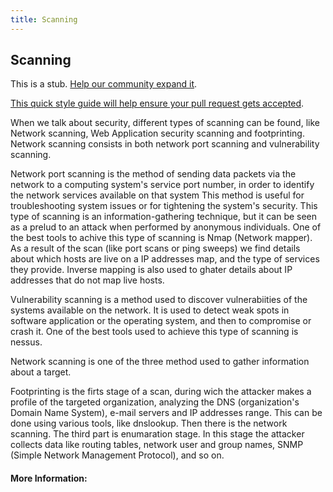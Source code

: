 ```yaml
---
title: Scanning
---
```

## Scanning

This is a stub. <a href='https://github.com/freecodecamp/guides/tree/master/src/pages/security/scanning/index.md' target='_blank' rel='nofollow'>Help our community expand it</a>.

<a href='https://github.com/freecodecamp/guides/blob/master/README.md' target='_blank' rel='nofollow'>This quick style guide will help ensure your pull request gets accepted</a>.

<!-- The article goes here, in GitHub-flavored Markdown. Feel free to add YouTube videos, images, and CodePen/JSBin embeds  -->

When we talk about security, different types of scanning can be found, like Network scanning, Web Application security scanning and footprinting.
Network scanning consists in both network port scanning and vulnerability scanning.

Network port scanning is the method of sending data packets via the network to a computing system's service port number, in order to identify the network services available on that system
This method is useful for troubleshooting system issues or for tightening the system's security.
This type of scanning is an information-gathering technique, but it can be seen as a prelud to an attack when performed by anonymous individuals.
One of the best tools to achive this type of scanning is Nmap (Network mapper).
As a result of the scan (like port scans or ping sweeps) we find details about which hosts are live on a IP addresses map, and the type of services they provide.
Inverse mapping is also used to ghater details about IP addresses that do not map live hosts.

Vulnerability scanning is a method used to discover vulnerabiities of the systems available on the network.
It is used to detect weak spots in software application or the operating system, and then to compromise or crash it.
One of the best tools used to achieve this type of scanning is nessus.

Network scanning is one of the three method used to gather information about a target.

Footprinting is the firts stage of a scan, during wich the attacker makes a profile of the targeted organization, analyzing the DNS (organization's Domain Name System), e-mail servers and IP addresses range.
This can be done using various tools, like dnslookup.
Then there is the network scanning.
The third part is enumaration stage. In this stage the attacker collects data like routing tables, network user and group names, SNMP (Simple Network Management Protocol), and so on.
#### More Information:
<!-- Please add any articles you think might be helpful to read before writing the article -->


